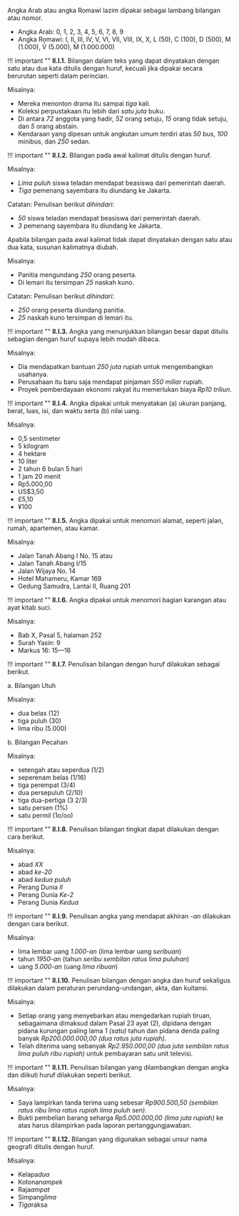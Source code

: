 Angka Arab atau angka Romawi lazim dipakai sebagai lambang bilangan atau nomor.

- Angka Arab: 0, 1, 2, 3, 4, 5, 6, 7, 8, 9
- Angka Romawi: I, II, III, IV, V, VI, VII, VIII, IX, X, L (50), C (100), D (500), M (1.000), V̄ (5.000), M̄ (1.000.000)

!!! important ""
	**II.I.1.** Bilangan dalam teks yang dapat dinyatakan dengan satu atau dua kata ditulis dengan huruf, kecuali jika dipakai secara berurutan seperti dalam perincian.

Misalnya:

- Mereka menonton drama itu sampai *tiga* kali.
- Koleksi perpustakaan itu lebih dari *satu juta* buku.
- Di antara *72* anggota yang hadir, *52* orang setuju, *15* orang tidak setuju, dan *5* orang abstain.
- Kendaraan yang dipesan untuk angkutan umum terdiri atas *50* bus, *100* minibus, dan *250* sedan.

!!! important ""
	**II.I.2.** Bilangan pada awal kalimat ditulis dengan huruf.

Misalnya:

- *Lima puluh* siswa teladan mendapat beasiswa dari pemerintah daerah.
- *Tiga* pemenang sayembara itu diundang ke Jakarta.

Catatan: Penulisan berikut *dihindari*:

- *50* siswa teladan mendapat beasiswa dari pemerintah daerah.
- *3* pemenang sayembara itu diundang ke Jakarta.

Apabila bilangan pada awal kalimat tidak dapat dinyatakan dengan satu atau dua kata, susunan kalimatnya diubah.

Misalnya:

- Panitia mengundang *250* orang peserta.
- Di lemari itu tersimpan *25* naskah kuno.

Catatan: Penulisan berikut *dihindari*:

- *250* orang peserta diundang panitia.
- *25* naskah kuno tersimpan di lemari itu.

!!! important ""
	**II.I.3.** Angka yang menunjukkan bilangan besar dapat ditulis sebagian dengan huruf supaya lebih mudah dibaca.

Misalnya:

- Dia mendapatkan bantuan *250 juta* rupiah untuk mengembangkan usahanya.
- Perusahaan itu baru saja mendapat pinjaman *550 miliar* rupiah.
- Proyek pemberdayaan ekonomi rakyat itu memerlukan biaya *Rp10 triliun*.

!!! important ""
	**II.I.4.** Angka dipakai untuk menyatakan (a) ukuran panjang, berat, luas, isi, dan waktu serta (b) nilai uang.

Misalnya:

- 0,5 sentimeter
- 5 kilogram
- 4 hektare
- 10 liter
- 2 tahun 6 bulan 5 hari
- 1 jam 20 menit
- Rp5.000,00
- US$3,50
- £5,10
- ¥100

!!! important ""
	**II.I.5.** Angka dipakai untuk menomori alamat, seperti jalan, rumah, apartemen, atau kamar.

Misalnya:

- Jalan Tanah Abang I No. 15 atau
- Jalan Tanah Abang I/15
- Jalan Wijaya No. 14
- Hotel Mahameru, Kamar 169
- Gedung Samudra, Lantai II, Ruang 201

!!! important ""
	**II.I.6.** Angka dipakai untuk menomori bagian karangan atau ayat kitab suci.

Misalnya:

- Bab X, Pasal 5, halaman 252
- Surah Yasin: 9
- Markus 16: 15—16

!!! important ""
	**II.I.7.** Penulisan bilangan dengan huruf dilakukan sebagai berikut.

a. Bilangan Utuh

Misalnya:

- dua belas (12)
- tiga puluh (30)
- lima ribu (5.000)

b. Bilangan Pecahan

Misalnya:

- setengah atau seperdua (1/2)
- seperenam belas (1/16)
- tiga perempat (3/4)
- dua persepuluh (2/10)
- tiga dua-pertiga (3 2/3)
- satu persen (1%)
- satu permil (1o/oo)

!!! important ""
	**II.I.8.** Penulisan bilangan tingkat dapat dilakukan dengan cara berikut.

Misalnya:

- abad *XX*
- abad *ke-20*
- abad *kedua puluh*
- Perang Dunia *II*
- Perang Dunia *Ke-2*
- Perang Dunia *Kedua*

!!! important ""
	**II.I.9.** Penulisan angka yang mendapat akhiran *-an* dilakukan dengan cara berikut.

Misalnya:

- lima lembar uang *1.000-an* (lima lembar uang *seribuan*)
- tahun *1950-an* (tahun *seribu sembilan ratus lima puluhan*)
- uang *5.000-an* (uang *lima ribuan*)

!!! important ""
	**II.I.10.** Penulisan bilangan dengan angka dan huruf sekaligus dilakukan dalam peraturan perundang-undangan, akta, dan kuitansi.

Misalnya:

- Setiap orang yang menyebarkan atau mengedarkan rupiah tiruan, sebagaimana dimaksud dalam Pasal 23 ayat (2), dipidana dengan pidana kurungan paling lama *1 (satu)* tahun dan pidana denda paling banyak *Rp200.000.000,00 (dua ratus juta rupiah)*.
- Telah diterima uang sebanyak *Rp2.950.000,00 (dua juta sembilan ratus lima puluh ribu rupiah)* untuk pembayaran satu unit televisi.

!!! important ""
	**II.I.11.** Penulisan bilangan yang dilambangkan dengan angka dan diikuti huruf dilakukan seperti berikut.

Misalnya:

- Saya lampirkan tanda terima uang sebesar *Rp900.500,50 (sembilan ratus ribu lima ratus rupiah lima puluh sen)*.
- Bukti pembelian barang seharga *Rp5.000.000,00 (lima juta rupiah)* ke atas harus dilampirkan pada laporan pertanggungjawaban.

!!! important ""
	**II.I.12.** Bilangan yang digunakan sebagai unsur nama geografi ditulis dengan huruf.

Misalnya:

- Kelapa*dua*
- Kotonan*ampek*
- Raja*ampat*
- Simpang*lima*
- *Tiga*raksa
